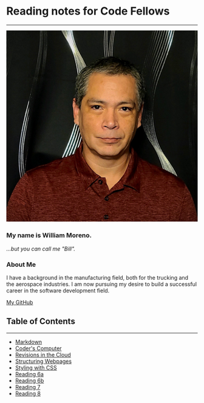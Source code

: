 # Reading notes for Code Fellows

---

![Profile Pic](Bill-Pic.jpg)

### My name is William Moreno.

_...but you can call me "Bill"._

### About Me

I have a background in the manufacturing field, both for the trucking and the aerospace industries. I am now pursuing my desire to build a successful career in the software development field.

[My GitHub](https://github.com/William-Moreno)

## Table of Contents

---

- [Markdown](markdown.md)
- [Coder's Computer](coders_computer.md)
- [Revisions in the Cloud](revisions_in_the_cloud.md)
- [Structuring Webpages](structuring_webpages.md)
- [Styling with CSS](css_styling.md)
- [Reading 6a]()
- [Reading 6b]()
- [Reading 7]()
- [Reading 8]()
